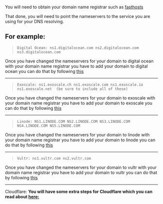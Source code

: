 You will need to obtain your domain name registrar such as [fasthosts](https://www.fasthosts.co.uk)

That done, you will need to point the nameservers to the service you are using for your DNS resolving.

For example:
---------------

>     Digital Ocean: ns1.digitalocean.com ns2.digitalocean.com ns3.digitalocean.com

Once you have changed the nameservers for your domain to digital ocean with your domain name registrar you have to add your domain to digital ocean you can do that by following [this](https://docs.digitalocean.com/products/networking/dns/how-to/add-domains/)

----------------

>     Exoscale: ns1.exoscale.ch ns1.exoscale.com ns1.exoscale.io ns1.exoscale.net  (be sure to include all of these)  

Once you have changed the nameservers for your domain to exoscale with your domain name registrar you have to add your domain to exoscale you can do that by following [this](https://community.exoscale.com/community/dns/quick-start/)

----------

>     Linode: NS1.LINODE.COM NS2.LINODE.COM NS3.LINODE.COM NS4.LINODE.COM NS5.LINODE.COM

Once you have changed the nameservers for your domain to linode with your domain name registrar you have to add your domain to linode you can do that by following [this](https://techdocs.akamai.com/cloud-computing/docs/create-a-domain)

-----------

>     Vultr: ns1.vultr.com ns2.vultr.com

Once you have changed the nameservers for your domain to vultr with your domain name registrar you have to add your domain to vultr you can do that by following [this](https://docs.vultr.com/introduction-to-vultr-dns)

------------------

Cloudflare: **You will have some extra steps for Cloudflare which you can read about [here:](https://support.cloudflare.com/hc/en-us/articles/200169006-Setting-up-Custom-Nameservers-at-Cloudflare)**  
